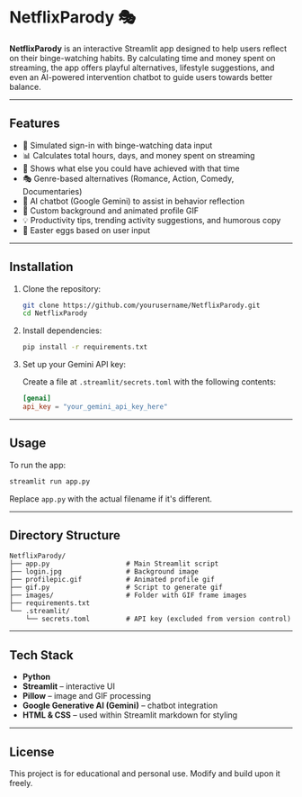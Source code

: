 # NetflixParody 🎭

**NetflixParody** is an interactive Streamlit app designed to help users reflect on their binge-watching habits. By calculating time and money spent on streaming, the app offers playful alternatives, lifestyle suggestions, and even an AI-powered intervention chatbot to guide users towards better balance.

---

## Features

- 🔐 Simulated sign-in with binge-watching data input  
- 📊 Calculates total hours, days, and money spent on streaming  
- 📆 Shows what else you could have achieved with that time  
- 🎭 Genre-based alternatives (Romance, Action, Comedy, Documentaries)  
- 🤖 AI chatbot (Google Gemini) to assist in behavior reflection  
- 🌆 Custom background and animated profile GIF  
- 💡 Productivity tips, trending activity suggestions, and humorous copy  
- 🎉 Easter eggs based on user input

---

## Installation

1. Clone the repository:

   ```bash
   git clone https://github.com/yourusername/NetflixParody.git
   cd NetflixParody
   ```

2. Install dependencies:

   ```bash
   pip install -r requirements.txt
   ```

3. Set up your Gemini API key:

   Create a file at `.streamlit/secrets.toml` with the following contents:

   ```toml
   [genai]
   api_key = "your_gemini_api_key_here"
   ```

---

## Usage

To run the app:

```bash
streamlit run app.py
```

Replace `app.py` with the actual filename if it's different.

---

## Directory Structure

```
NetflixParody/
├── app.py                   # Main Streamlit script
├── login.jpg                # Background image
├── profilepic.gif           # Animated profile gif
├── gif.py                   # Script to generate gif
├── images/                  # Folder with GIF frame images
├── requirements.txt
└── .streamlit/
    └── secrets.toml         # API key (excluded from version control)
```

---

## Tech Stack

- **Python**
- **Streamlit** – interactive UI
- **Pillow** – image and GIF processing
- **Google Generative AI (Gemini)** – chatbot integration
- **HTML & CSS** – used within Streamlit markdown for styling

---

## License

This project is for educational and personal use. Modify and build upon it freely.
